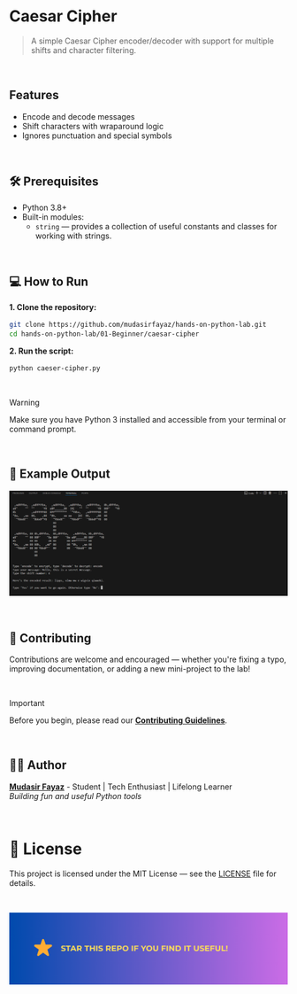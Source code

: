 # Caesar Cipher

> A simple Caesar Cipher encoder/decoder with support for multiple shifts and character filtering.

<br/>

## Features

- Encode and decode messages
- Shift characters with wraparound logic
- Ignores punctuation and special symbols

<br/>

## 🛠️ Prerequisites

- Python 3.8+
- Built-in modules:
  - `string` — provides a collection of useful constants and classes for working with strings.

<br/>

## 💻 How to Run

**1. Clone the repository:**

```bash
git clone https://github.com/mudasirfayaz/hands-on-python-lab.git
cd hands-on-python-lab/01-Beginner/caesar-cipher
```

**2. Run the script:**

```bash
python caeser-cipher.py
```

<br/>

> [!WARNING]
> Make sure you have Python 3 installed and accessible from your terminal or command prompt.

<br/>

## 🧪 Example Output

![Output](assets/screenshot.png)

<br/>

## 🤝 Contributing

Contributions are welcome and encouraged — whether you're fixing a typo, improving documentation, or adding a new mini-project to the lab!

<br/>

> [!IMPORTANT]
> Before you begin, please read our [**Contributing Guidelines**](/CONTRIBUTING.md).

<br/>

## 🧑‍💻 Author

**[Mudasir Fayaz](https://github.com/mudasirfayaz/)** - Student | Tech Enthusiast | Lifelong Learner<br/>
_Building fun and useful Python tools_

<br/>

# 📜 License

This project is licensed under the MIT License — see the [LICENSE](/LICENSE) file for details.

<br/>

![Star](assets/star.png)
